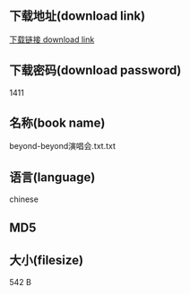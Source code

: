## 下载地址(download link)
[下载链接 download link](https://voluble-croquembouche-d321dc.netlify.app/?s=beyond-beyond%E6%BC%94%E5%94%B1%E4%BC%9A.txt)

## 下载密码(download password)
1411

## 名称(book name)
beyond-beyond演唱会.txt.txt

## 语言(language)
chinese

## MD5


## 大小(filesize)
542 B
